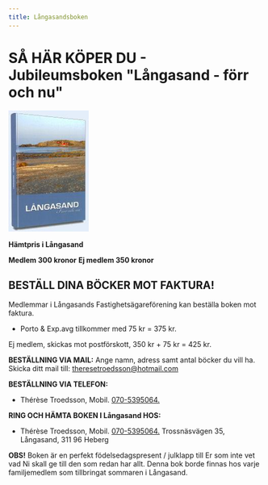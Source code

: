 ```yaml
---
title: Långasandsboken 
---
```

<h1>SÅ HÄR KÖPER DU -
Jubileumsboken "Långasand - förr och nu"</h1>
<div class="wp-caption alignright">

<img src="/assets/images/jubboken.jpg" alt="jubboken" class=" alignnone size-full wp-image-237" height="240" width="159" />
<p class="wp-caption-text"><strong>Hämtpris i Långasand</strong></p>
<strong>Medlem 300 kronor</strong>
<strong> Ej medlem 350 kronor</strong>

</div>
<h2>BESTÄLL DINA BÖCKER MOT FAKTURA!</h2>
Medlemmar i Långasands Fastighetsägareförening kan beställa boken mot faktura.
<ul>
 	<li>Porto &amp; Exp.avg tillkommer med 75 kr = 375 kr.</li>
</ul>
Ej medlem, skickas mot postförskott, 350 kr + 75 kr = 425 kr.

<strong>BESTÄLLNING VIA MAIL:</strong>
Ange namn, adress samt antal böcker du vill ha.
Skicka ditt mail till: <a target="_blank" href="mailto:theresetroedsson@hotmail.com">theresetroedsson@hotmail.com</a>

<strong>BESTÄLLNING VIA TELEFON:</strong>
<ul>
 	<li>Thérèse Troedsson, Mobil. <a target="_blank" href="tel:0705395064">070-5395064.</a></li>
</ul>
<strong>RING OCH HÄMTA BOKEN I Långasand HOS:</strong>
<ul>
 	<li><span>Thérèse Troedsson, Mobil. <a target="_blank" href="tel:0705395064">070-5395064.</a>
</span>Trossnäsvägen 35, Långasand, 311 96 Heberg</li>
</ul>
<strong>OBS!</strong>
Boken är en perfekt födelsedagspresent / julklapp till Er som inte vet vad Ni skall ge
till den som redan har allt.
Denna bok borde finnas hos varje familjemedlem som tillbringat sommaren i Långasand.